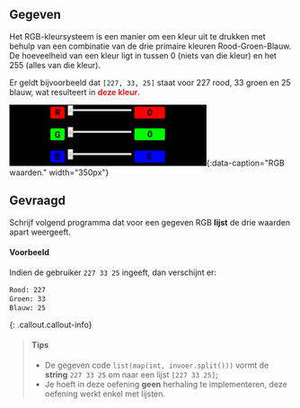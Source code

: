 ## Gegeven
Het RGB-kleursysteem is een manier om een kleur uit te drukken met behulp van een combinatie van de drie primaire kleuren Rood-Groen-Blauw. De hoeveelheid van een kleur ligt in tussen 0 (niets van die kleur) en het 255 (alles van die kleur). 

Er geldt bijvoorbeeld dat `[227, 33, 25]` staat voor 227 rood, 33 groen en 25 blauw, wat resulteert in <span style="color:rgb(227,33,25)">**deze kleur**</span>.

![RGB waarden.](media/RGBvalues.gif "RGB waarden."){:data-caption="RGB waarden." width="350px"}

## Gevraagd

Schrijf volgend programma dat voor een gegeven RGB **lijst** de drie waarden apart weergeeft.

#### Voorbeeld
Indien de gebruiker `227 33 25` ingeeft, dan verschijnt er:

```
Rood: 227
Groen: 33
Blauw: 25
```

{: .callout.callout-info}
>#### Tips
> * De gegeven code `list(map(int, invoer.split()))` vormt de **string** `227 33 25` om naar een lijst `[227 33 25]`;
> * Je hoeft in deze oefening **geen** herhaling te implementeren, deze oefening werkt enkel met lijsten.